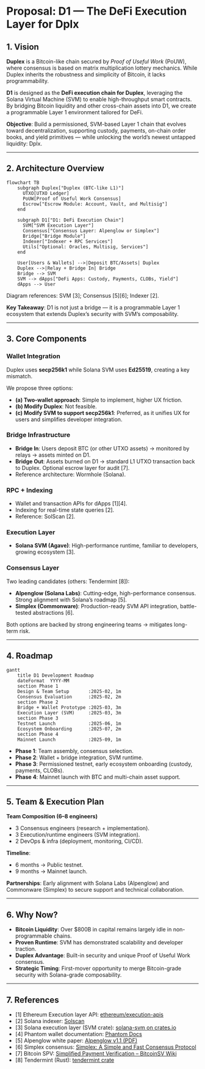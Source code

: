 # Proposal: D1 — The DeFi Execution Layer for Dplx

## 1. Vision

**Duplex** is a Bitcoin-like chain secured by *Proof of Useful Work* (PoUW), where consensus is based on matrix multiplication lottery mechanics. While Duplex inherits the robustness and simplicity of Bitcoin, it lacks programmability.

**D1** is designed as the **DeFi execution chain for Duplex**, leveraging the Solana Virtual Machine (SVM) to enable high-throughput smart contracts. By bridging Bitcoin liquidity and other cross-chain assets into D1, we create a programmable Layer 1 environment tailored for DeFi.

**Objective**: Build a permissioned, SVM-based Layer 1 chain that evolves toward decentralization, supporting custody, payments, on-chain order books, and yield primitives — while unlocking the world’s newest untapped liquidity: Dplx.

---

## 2. Architecture Overview

```mermaid
flowchart TB
    subgraph Duplex["Duplex (BTC-like L1)"]
      UTXO[UTXO Ledger]
      PoUW[Proof of Useful Work Consensus]
      Escrow["Escrow Module: Account, Vault, and Multisig"]
    end

    subgraph D1["D1: DeFi Execution Chain"]
      SVM["SVM Execution Layer"]
      Consensus["Consensus Layer: Alpenglow or Simplex"]
      Bridge["Bridge Module"]
      Indexer["Indexer + RPC Services"]
      Utils["Optional: Oracles, Multisig, Services"]
    end

    User[Users & Wallets] -->|Deposit BTC/Assets| Duplex
    Duplex -->|Relay + Bridge In| Bridge
    Bridge --> SVM
    SVM --> dApps["DeFi Apps: Custody, Payments, CLOBs, Yield"]
    dApps --> User
```

Diagram references: SVM [3]; Consensus [5][6]; Indexer [2].

**Key Takeaway**: D1 is not just a bridge — it is a programmable Layer 1 ecosystem that extends Duplex’s security with SVM’s composability.

---

## 3. Core Components

### Wallet Integration

Duplex uses **secp256k1** while Solana SVM uses **Ed25519**, creating a key mismatch.

We propose three options:

* **(a) Two-wallet approach**: Simple to implement, higher UX friction.
* **(b) Modify Duplex**: Not feasible.
* **(c) Modify SVM to support secp256k1**: Preferred, as it unifies UX for users and simplifies developer integration.

### Bridge Infrastructure

* **Bridge In**: Users deposit BTC (or other UTXO assets) → monitored by relays → assets minted on D1.
* **Bridge Out**: Assets burned on D1 → standard L1 UTXO transaction back to Duplex. Optional escrow layer for audit [7].
* Reference architecture: Wormhole (Solana).

### RPC + Indexing

* Wallet and transaction APIs for dApps [1][4].
* Indexing for real-time state queries [2].
* Reference: SolScan [2].

### Execution Layer

* **Solana SVM (Agave)**: High-performance runtime, familiar to developers, growing ecosystem [3].

### Consensus Layer

Two leading candidates (others: Tendermint [8]):

* **Alpenglow (Solana Labs)**: Cutting-edge, high-performance consensus. Strong alignment with Solana’s roadmap [5].
* **Simplex (Commonware)**: Production-ready SVM API integration, battle-tested abstractions [6].

Both options are backed by strong engineering teams → mitigates long-term risk.

---

## 4. Roadmap

```mermaid
gantt
    title D1 Development Roadmap
    dateFormat  YYYY-MM
    section Phase 1
    Design & Team Setup       :2025-02, 1m
    Consensus Evaluation      :2025-02, 2m
    section Phase 2
    Bridge + Wallet Prototype :2025-03, 3m
    Execution Layer (SVM)     :2025-03, 3m
    section Phase 3
    Testnet Launch            :2025-06, 1m
    Ecosystem Onboarding      :2025-07, 2m
    section Phase 4
    Mainnet Launch            :2025-09, 1m
```

* **Phase 1**: Team assembly, consensus selection.
* **Phase 2**: Wallet + bridge integration, SVM runtime.
* **Phase 3**: Permissioned testnet, early ecosystem onboarding (custody, payments, CLOBs).
* **Phase 4**: Mainnet launch with BTC and multi-chain asset support.

---

## 5. Team & Execution Plan

**Team Composition (6–8 engineers)**

* 3 Consensus engineers (research + implementation).
* 3 Execution/runtime engineers (SVM integration).
* 2 DevOps & infra (deployment, monitoring, CI/CD).

**Timeline**:

* 6 months → Public testnet.
* 9 months → Mainnet launch.

**Partnerships**: Early alignment with Solana Labs (Alpenglow) and Commonware (Simplex) to secure support and technical collaboration.

---

## 6. Why Now?

* **Bitcoin Liquidity**: Over \$800B in capital remains largely idle in non-programmable chains.
* **Proven Runtime**: SVM has demonstrated scalability and developer traction.
* **Duplex Advantage**: Built-in security and unique Proof of Useful Work consensus.
* **Strategic Timing**: First-mover opportunity to merge Bitcoin-grade security with Solana-grade composability.

---

## 7. References

- [1] Ethereum Execution layer API: [ethereum/execution-apis](https://github.com/ethereum/execution-apis)
- [2] Solana indexer: [Solscan](https://solscan.io/)
- [3] Solana execution layer (SVM crate): [solana-svm on crates.io](https://crates.io/crates/solana-svm)
- [4] Phantom wallet documentation: [Phantom Docs](https://docs.phantom.com/introduction)
- [5] Alpenglow white paper: [Alpenglow v1.1 (PDF)](https://github.com/rogerANZA/Alpenglow-White-Paper/blob/main/Alpenglow-v1.1.pdf)
- [6] Simplex consensus: [Simplex: A Simple and Fast Consensus Protocol](https://ia.cr/2023/463)
- [7] Bitcoin SPV: [Simplified Payment Verification – BitcoinSV Wiki](https://wiki.bitcoinsv.io/index.php/Simplified_Payment_Verification)
- [8] Tendermint (Rust): [tendermint crate](https://crates.io/crates/tendermint)
